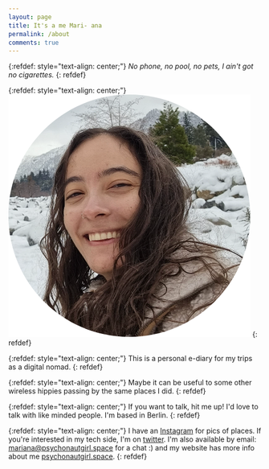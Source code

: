 ```yaml
---
layout: page
title: It's a me Mari- ana
permalink: /about
comments: true
---
```

{:refdef: style="text-align: center;"}
*No phone, no pool, no pets, I ain't got no cigarettes.*
{: refdef}

{:refdef: style="text-align: center;"}
![My Image](/assets/images/mariana.png)
{: refdef}


{:refdef: style="text-align: center;"}
This is a personal e-diary for my trips as a digital nomad.
{: refdef}

{:refdef: style="text-align: center;"}
Maybe it can be useful to some other wireless hippies passing by the same places I did.
{: refdef}

{:refdef: style="text-align: center;"}
If you want to talk, hit me up! I'd love to talk with like minded people. I'm based in Berlin.
{: refdef}

{:refdef: style="text-align: center;"}
I have an [Instagram](https://instagram.com/wirelesshippie/) for pics of places. If you're interested in my tech side, I'm on [twitter](https://twitter.com/mari_meir). I'm also available by email: [mariana@psychonautgirl.space](mariana@psychonautgirl.space) for a chat :) and my website has more info about me [psychonautgirl.space](https://psychonautgirl.space). 
{: refdef}
